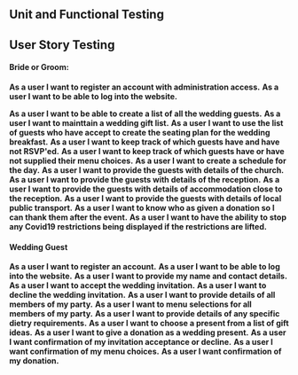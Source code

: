 ## Unit and Functional Testing



## User Story Testing
#### Bride or Groom:  
**As a user I want to register an account with administration access.**
**As a user I want to be able to log into the website.**

**As a user I want to be able to create a list of all the wedding guests.**
**As a user I want to mainttain a wedding gift list.**
**As a user I want to use the list of guests who have accept to create the seating plan for the wedding breakfast.**
**As a user I want to keep track of which guests have and have not RSVP'ed.**
**As a user I want to keep track of which guests have or have not supplied their menu choices.**
**As a user I want to create a schedule for the day.**
**As a user I want to provide the guests with details of the church.**
**As a user I want to provide the guests with details of the reception.**
**As a user I want to provide the guests with details of accommodation close to the reception.**
**As a user I want to provide the guests with details of local public transport.**
**As a user I want to know who as given a donation so I can thank them after the event.**
**As a user I want to have the ability to stop any Covid19 restrictions being displayed if the restrictions are lifted.**
#### Wedding Guest
**As a user I want to register an account.**
**As a user I want to be able to log into the website.**
**As a user I want to provide my name and contact details.**
**As a user I want to accept the wedding invitation.**
**As a user I want to decline the wedding invitation.**
**As a user I want to provide details of all members of my party.**
**As a user I want to menu selections for all members of my party.**
**As a user I want to provide details of any specific dietry requirements.**
**As a user I want to choose a present from a list of gift ideas.**
**As a user I want to give a donation as a wedding present.**
**As a user I want confirmation of my invitation acceptance or decline.**
**As a user I want confirmation of my menu choices.**
**As a user I want confirmation of my donation.**
